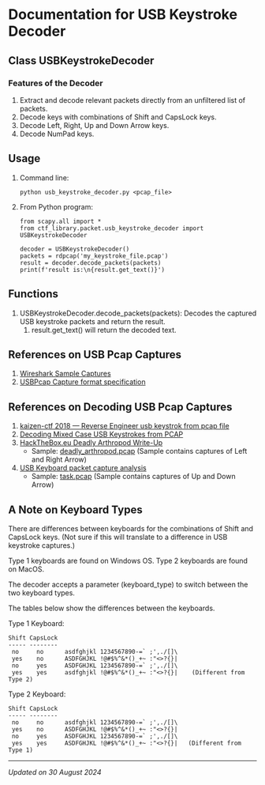 # Documentation for USB Keystroke Decoder

## Class USBKeystrokeDecoder

### Features of the Decoder

1. Extract and decode relevant packets directly from an unfiltered list of packets.
1. Decode keys with combinations of Shift and CapsLock keys.
1. Decode Left, Right, Up and Down Arrow keys.
1. Decode NumPad keys.

## Usage

1. Command line:

    ```
    python usb_keystroke_decoder.py <pcap_file>
    ```

1. From Python program:

    ```
    from scapy.all import *
    from ctf_library.packet.usb_keystroke_decoder import USBKeystrokeDecoder

    decoder = USBKeystrokeDecoder()
    packets = rdpcap('my_keystroke_file.pcap')
    result = decoder.decode_packets(packets)
    print(f'result is:\n{result.get_text()}')
    ```

## Functions

1. USBKeystrokeDecoder.decode_packets(packets): Decodes the captured USB keystroke packets and return the result.
    1. result.get_text() will return the decoded text.

## References on USB Pcap Captures

1. [Wireshark Sample Captures](https://wiki.wireshark.org/SampleCaptures)
1. [USBPcap Capture format specification](https://desowin.org/usbpcap/captureformat.html)

## References on Decoding USB Pcap Captures

1. [kaizen-ctf 2018 — Reverse Engineer usb keystrok from pcap file](https://abawazeeer.medium.com/kaizen-ctf-2018-reverse-engineer-usb-keystrok-from-pcap-file-2412351679f4)
1. [Decoding Mixed Case USB Keystrokes from PCAP](https://blog.stayontarget.org/2019/03/decoding-mixed-case-usb-keystrokes-from.html)
1. [HackTheBox.eu Deadly Arthropod Write-Up](https://github.com/tanc7/HacktheBox_Deadly_Arthropod_Writeup/tree/master)
    - Sample: [deadly_arthropod.pcap](https://github.com/tanc7/HacktheBox_Deadly_Arthropod_Writeup/blob/master/deadly_arthropod.pcap) (Sample contains captures of Left and Right Arrow)
1. [USB Keyboard packet capture analysis](https://naykisec.github.io/USB-Keyboard-packet-capture-analysis/)
    - Sample: [task.pcap](https://0xd13a.github.io/ctfs/hackit2017/foren100/task.pcap) (Sample contains captures of Up and Down Arrow)

## A Note on Keyboard Types

There are differences between keyboards for the combinations of Shift and CapsLock keys. (Not sure if this will translate to a difference in USB keystroke captures.)

Type 1 keyboards are found on Windows OS. Type 2 keyboards are found on MacOS.

The decoder accepts a parameter (keyboard_type) to switch between the two keyboard types.

The tables below show the differences between the keyboards.

Type 1 Keyboard:

```
Shift CapsLock
----- --------
 no     no      asdfghjkl 1234567890-=` ;',./[]\
 yes    no      ASDFGHJKL !@#$%^&*()_+~ :"<>?{}|
 no     yes     ASDFGHJKL 1234567890-=` ;',./[]\
 yes    yes     asdfghjkl !@#$%^&*()_+~ :"<>?{}|    (Different from Type 2)
```

Type 2 Keyboard:

```
Shift CapsLock
----- --------
 no     no      asdfghjkl 1234567890-=` ;',./[]\
 yes    no      ASDFGHJKL !@#$%^&*()_+~ :"<>?{}|
 no     yes     ASDFGHJKL 1234567890-=` ;',./[]\
 yes    yes     ASDFGHJKL !@#$%^&*()_+~ :"<>?{}|   (Different from Type 1)
```

***

*Updated on 30 August 2024*

